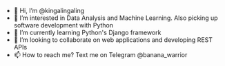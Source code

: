 - 👋 Hi, I’m @kingalingaling
- 👀 I’m interested in Data Analysis and Machine Learning. Also picking up software development with Python
- 🌱 I’m currently learning Python's Django framework
- 💞️ I’m looking to collaborate on web applications and developing REST APIs
- 📫 How to reach me? Text me on Telegram @banana_warrior

<!---
kingalingaling/kingalingaling is a ✨ special ✨ repository because its `README.md` (this file) appears on your GitHub profile.
You can click the Preview link to take a look at your changes.
--->
